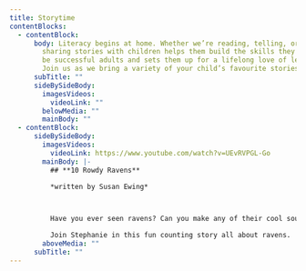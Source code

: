 ```yaml
---
title: Storytime
contentBlocks:
  - contentBlock:
      body: Literacy begins at home. Whether we’re reading, telling, or listening,
        sharing stories with children helps them build the skills they need to
        be successful adults and sets them up for a lifelong love of learning.
        Join us as we bring a variety of your child’s favourite stories to life!
      subTitle: ""
      sideBySideBody:
        imagesVideos:
          videoLink: ""
        belowMedia: ""
        mainBody: ""
  - contentBlock:
      sideBySideBody:
        imagesVideos:
          videoLink: https://www.youtube.com/watch?v=UEvRVPGL-Go
        mainBody: |-
          ## **10 Rowdy Ravens** 

          *written by Susan Ewing*



          Have you ever seen ravens? Can you make any of their cool sounds?

          Join Stephanie in this fun counting story all about ravens.
        aboveMedia: ""
      subTitle: ""
---
```

